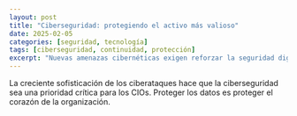 ```yaml
---
layout: post
title: "Ciberseguridad: protegiendo el activo más valioso"
date: 2025-02-05
categories: [seguridad, tecnología]
tags: [ciberseguridad, continuidad, protección]
excerpt: "Nuevas amenazas cibernéticas exigen reforzar la seguridad digital para proteger la información y el negocio."
---
```


La creciente sofisticación de los ciberataques hace que la ciberseguridad sea una prioridad crítica para los CIOs. Proteger los datos es proteger el corazón de la organización.

<!-- Desarrollo del artículo -->
